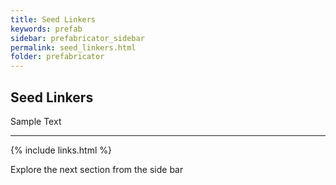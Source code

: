 ```yaml
---
title: Seed Linkers
keywords: prefab
sidebar: prefabricator_sidebar
permalink: seed_linkers.html
folder: prefabricator
---
```


## Seed Linkers

Sample Text


---

{% include links.html %}

Explore the next section from the side bar



